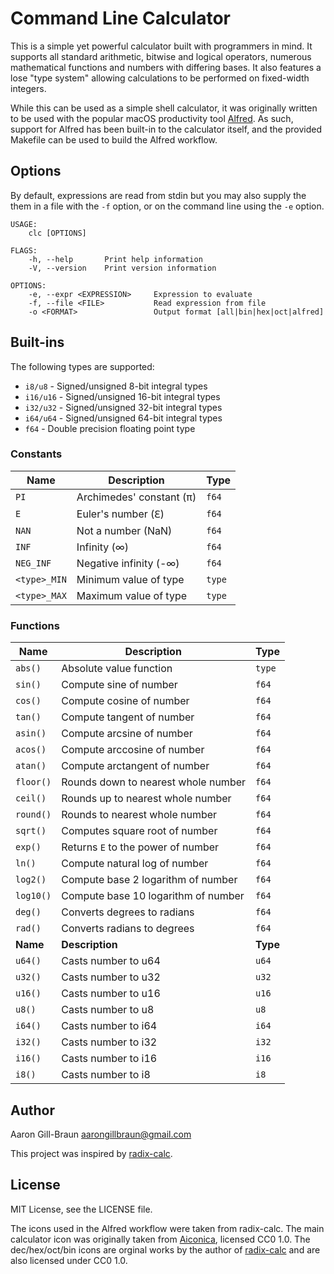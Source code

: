 # Command Line Calculator

This is a simple yet powerful calculator built with programmers in mind. It 
supports all standard arithmetic, bitwise and logical operators, numerous 
mathematical functions and numbers with differing bases. It also features a
lose "type system" allowing calculations to be performed on fixed-width
integers.

While this can be used as a simple shell calculator, it was originally written
to be used with the popular macOS productivity tool [Alfred](https://www.alfredapp.com/). 
As such, support for Alfred has been built-in to the calculator itself, and the provided 
Makefile can be used to build the Alfred workflow.

## Options

By default, expressions are read from stdin but you may also supply the 
them in a file with the `-f` option, or on the command line using the `-e`
option.

```
USAGE:
    clc [OPTIONS]

FLAGS:
    -h, --help       Print help information
    -V, --version    Print version information

OPTIONS:
    -e, --expr <EXPRESSION>     Expression to evaluate
    -f, --file <FILE>           Read expression from file
    -o <FORMAT>                 Output format [all|bin|hex|oct|alfred]
```

## Built-ins

The following types are supported:

- `i8/u8` - Signed/unsigned 8-bit integral types
- `i16/u16` - Signed/unsigned 16-bit integral types
- `i32/u32` - Signed/unsigned 32-bit integral types
- `i64/u64` - Signed/unsigned 64-bit integral types
- `f64` - Double precision floating point type


### Constants

| **Name**     | **Description**          | **Type** |
|--------------|--------------------------|----------|
| `PI`         | Archimedes' constant (π) | `f64`    |
| `E`          | Euler's number (ℇ)       | `f64`    |
| `NAN`        | Not a number (NaN)       | `f64`    |
| `INF`        | Infinity (∞)             | `f64`    |
| `NEG_INF`    | Negative infinity (-∞)   | `f64`    |
| `<type>_MIN` | Minimum value of type    | `type`   |
| `<type>_MAX` | Maximum value of type    | `type`   |   

### Functions

| **Name**  | **Description**                     | **Type** |
|-----------|-------------------------------------|----------|
| `abs()`   | Absolute value function             | `type`   |
| `sin()`   | Compute sine of number              | `f64`    |
| `cos()`   | Compute cosine of number            | `f64`    |
| `tan()`   | Compute tangent of number           | `f64`    |
| `asin()`  | Compute arcsine of number           | `f64`    |
| `acos()`  | Compute arccosine of number         | `f64`    |
| `atan()`  | Compute arctangent of number        | `f64`    |
| `floor()` | Rounds down to nearest whole number | `f64`    |
| `ceil()`  | Rounds up to nearest whole number   | `f64`    |
| `round()` | Rounds to nearest whole number      | `f64`    |
| `sqrt()`  | Computes square root of number      | `f64`    |
| `exp()`   | Returns `E` to the power of number  | `f64`    |
| `ln()`    | Compute natural log of number       | `f64`    |
| `log2()`  | Compute base 2 logarithm of number  | `f64`    |
| `log10()` | Compute base 10 logarithm of number | `f64`    |
| `deg()`   | Converts degrees to radians         | `f64`    |
| `rad()`   | Converts radians to degrees         | `f64`    |
| **Name**  | **Description**                     | **Type** |
| `u64()`   | Casts number to u64                 | `u64`    |
| `u32()`   | Casts number to u32                 | `u32`    |
| `u16()`   | Casts number to u16                 | `u16`    |
| `u8() `   | Casts number to u8                  | `u8`     |
| `i64()`   | Casts number to i64                 | `i64`    |
| `i32()`   | Casts number to i32                 | `i32`    |
| `i16()`   | Casts number to i16                 | `i16`    |
| `i8()`    | Casts number to i8                  | `i8`     |

## Author

Aaron Gill-Braun aarongillbraun@gmail.com

This project was inspired by [radix-calc](https://github.com/goodell/radix-calc).

## License

MIT License, see the LICENSE file.

The icons used in the Alfred workflow were taken from radix-calc. The main 
calculator icon was originally taken from [Aiconica](https://aiconica.net/detail/calculator-1000),
licensed CC0 1.0. The dec/hex/oct/bin icons are orginal works by the author of
[radix-calc](https://github.com/goodell/radix-calc) and are also licensed under CC0 1.0.

